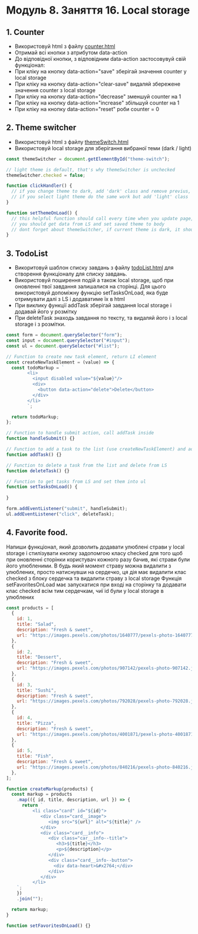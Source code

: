 # Модуль 8. Заняття 16. Local storage

## 1. Counter

- Використовуй html з файлу [counter.html](./counter.html)
- Отримай всі кнопки з атрибутом data-action
- До відповідної кнопки, з відповідним data-action застосовувуй свій функціонал:
- При кліку на кнопку data-action="save" зберігай значення counter у local storage
- При кліку на кнопку data-action="clear-save" видаляй збережене значення counter з local storage
- При кліку на кнопку data-action="decrease" зменшуй counter на 1
- При кліку на кнопку data-action="increase" збільшуй counter на 1
- При кліку на кнопку data-action="reset" роби counter = 0

## 2. Theme switcher

- Використовуй html з файлу [themeSwitch.html](./themeSwitch.html)
- Використовуй local storage для зберігання вибраної теми (dark / light)

```js
const themeSwitcher = document.getElementById("theme-switch");

// light theme is default, that's why themeSwitcher is unchecked
themeSwitcher.checked = false;

function clickHandler() {
  // if you change theme to dark, add 'dark' class and remove previus, add this change to local storage
  // if you select light theme do the same work but add 'light' class
}

function setThemeOnLoad() {
  // this helpful function should call every time when you update page, to check what theme was seted to local storage
  // you should get data from LS and set saved theme to body
  // dont forget about themeSwitcher, if current theme is dark, it should be checked
}
```

## 3. TodoList

- Викоритовуй шаблон списку завдань з файлу [todoList.html](./todolist.html) для створення функціоналу для списку завдань.
- Використовуй поширення подій а також local storage, щоб при оновленні твої завдання залишалися на сторінці. Для цього використовуй допоміжну функцію setTasksOnLoad, яка буде отримувати далі з LS і додаватиме їх в html
- При виклику функції addTask зберігай завдання local storage і додавай його у розмітку
- При deleteTask знаходь завдання по тексту, та видаляй його і з local storage і з розмітки.

```js
const form = document.querySelector("form");
const input = document.querySelector("#input");
const ul = document.querySelector("#list");

// Function to create new task element, return LI element
const createNewTaskElement = (value) => {
  const todoMarkup = `
        <li>
          <input disabled value="${value}"/>
          <div>
            <button data-action="delete">Delete</button>
          </div>
        </li>
        `;

  return todoMarkup;
};

// Function to handle submit action, call addTask inside
function handleSubmit() {}

// Function to add a task to the list (use createNewTaskElement) and add to LS
function addTask() {}

// Function to delete a task from the list and delete from LS
function deleteTask() {}

// Function to get tasks from LS and set them into ul
function setTasksOnLoad() {
  
}

form.addEventListener("submit", handleSubmit);
ul.addEventListener("click", deleteTask);
```

## 4. Favorite food.

Напиши функціонал, який дозволить додавати улюблені страви у local storage і стилізувати кнопку задопомгою класу checked для того щоб при оновленні сторінки користувач кожного разу бачив, які страви були його улюбленими.
В будь який момент страву можна видалити з улюблених, просто натиснувши на сердечко, ця дія має видалити клас checked з блоку сердечка та видалити страву з local storage
Функція setFavoritesOnLoad має запускатися при вході на сторінку та додавати клас checked всім тим сердечкам, чиї id були у local storage в улюблених

```js
const products = [
  {
    id: 1,
    title: "Salad",
    description: "Fresh & sweet",
    url: "https://images.pexels.com/photos/1640777/pexels-photo-1640777.jpeg?auto=compress&cs=tinysrgb&dpr=1&w=500",
  },
  {
    id: 2,
    title: "Dessert",
    description: "Fresh & sweet",
    url: "https://images.pexels.com/photos/907142/pexels-photo-907142.jpeg?auto=compress&cs=tinysrgb&dpr=2&h=750&w=1260",
  },
  {
    id: 3,
    title: "Sushi",
    description: "Fresh & sweet",
    url: "https://images.pexels.com/photos/792028/pexels-photo-792028.jpeg?auto=compress&cs=tinysrgb&dpr=1&w=500",
  },
  {
    id: 4,
    title: "Pizza",
    description: "Fresh & sweet",
    url: "https://images.pexels.com/photos/4001871/pexels-photo-4001871.jpeg?auto=compress&cs=tinysrgb&dpr=2&h=750&w=1260",
  },
  {
    id: 5,
    title: "Fish",
    description: "Fresh & sweet",
    url: "https://images.pexels.com/photos/840216/pexels-photo-840216.jpeg?auto=compress&cs=tinysrgb&dpr=1&w=500",
  },
];

function createMarkup(products) {
  const markup = products
    .map(({ id, title, description, url }) => {
      return `
          <li class="card" id="${id}">
             <div class="card__image">
                <img src="${url}" alt="${title}" />
             </div>
             <div class="card__info">
                <div class="car__info--title">
                   <h3>${title}</h3>
                   <p>${description}</p>
                </div>
                <div class="card__info--button">
                  <div data-heart>&#x2764;</div>
                </div>
             </div>
          </li>
    `;
    })
    .join("");

  return markup;
}

function setFavoritesOnLoad() {}
```
